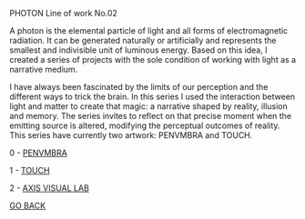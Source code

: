 PHOTON Line of work No.02

A photon is the elemental particle of light and all forms of electromagnetic radiation. It can be generated naturally or artificially and represents the smallest and indivisible unit of luminous energy. Based on this idea, I created a series of projects with the sole condition of working with light as a narrative medium.

I have always been fascinated by the limits of our perception and the different ways to trick the brain. In this series I used the interaction between light and matter to create that magic: a narrative shaped by reality, illusion and memory. The series invites to reflect on that precise moment when the emitting source is altered, modifying the perceptual outcomes of reality. This series have currently two artwork: PENVMBRA and TOUCH.

0 - [PENVMBRA](https://aaronrmoreno.github.io/0-PENVMBRA)

1 - [TOUCH](https://aaronrmoreno.github.io/1-Touch)

2 - [AXIS VISUAL LAB](https://aaronrmoreno.github.io/1-Touch)



[GO BACK](https://aaronrmoreno.github.io/WORKS)

